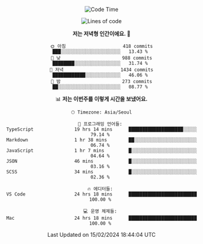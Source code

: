 <div align='center'>
 
<!--START_SECTION:waka-->
![Code Time](http://img.shields.io/badge/Code%20Time-3%2C388%20hrs%203%20mins-blue)

![Lines of code](https://img.shields.io/badge/%EC%A0%80%EB%8A%94%20%EC%97%AC%ED%83%9C%EA%B9%8C%EC%A7%80%20-1.5%20million%20%EC%A4%84%EC%9D%98%20%EC%BD%94%EB%93%9C%EB%A5%BC%20%EC%9E%91%EC%84%B1%ED%96%88%EC%96%B4%EC%9A%94.-blue)

**저는 저녁형 인간이에요. 🦉** 

```text
🌞 아침                     418 commits         ███░░░░░░░░░░░░░░░░░░░░░░   13.43 % 
🌆 낮　                     988 commits         ████████░░░░░░░░░░░░░░░░░   31.74 % 
🌃 저녁                     1434 commits        ████████████░░░░░░░░░░░░░   46.06 % 
🌙 밤　                     273 commits         ██░░░░░░░░░░░░░░░░░░░░░░░   08.77 % 
```


📊 **저는 이번주를 이렇게 시간을 보냈어요.** 

```text
🕑︎ Timezone: Asia/Seoul

💬 프로그래밍 언어들: 
TypeScript               19 hrs 14 mins      ████████████████████░░░░░   79.14 % 
Markdown                 1 hr 38 mins        ██░░░░░░░░░░░░░░░░░░░░░░░   06.74 % 
JavaScript               1 hr 7 mins         █░░░░░░░░░░░░░░░░░░░░░░░░   04.64 % 
JSON                     46 mins             █░░░░░░░░░░░░░░░░░░░░░░░░   03.16 % 
SCSS                     34 mins             █░░░░░░░░░░░░░░░░░░░░░░░░   02.36 % 

🔥 에디터들: 
VS Code                  24 hrs 18 mins      █████████████████████████   100.00 % 

💻 운영 체제들: 
Mac                      24 hrs 18 mins      █████████████████████████   100.00 % 
```


 Last Updated on 15/02/2024 18:44:04 UTC
<!--END_SECTION:waka-->
 </div>
<!---
Emewjin/Emewjin is a ✨ special ✨ repository because its `README.md` (this file) appears on your GitHub profile.
You can click the Preview link to take a look at your changes.
--->
